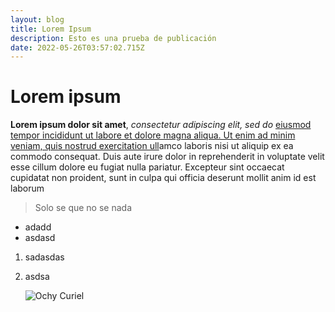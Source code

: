 ```yaml
---
layout: blog
title: Lorem Ipsum
description: Esto es una prueba de publicación
date: 2022-05-26T03:57:02.715Z
---
```

# Lorem ipsum

**Lorem ipsum dolor sit amet**, *consectetur adipiscing elit, sed do* [eiusmod tempor incididunt ut labore et dolore magna aliqua. Ut enim ad minim veniam, quis nostrud exercitation ull](https://facebook.com)amco laboris nisi ut aliquip ex ea commodo consequat. Duis aute irure dolor in reprehenderit in voluptate velit esse cillum dolore eu fugiat nulla pariatur. Excepteur sint occaecat cupidatat non proident, sunt in culpa qui officia deserunt mollit anim id est laborum

> Solo se que no se nada

* adadd
* asdasd

1. sadasdas
2. asdsa

   ![Ochy Curiel](https://s1.qwant.com/thumbr/474x266/1/a/e174529f06d78fb4e222389212f4e3850f5fbfaa6858ff8de3b2dcf0226fa2/th.jpg?u=https%3A%2F%2Ftse1.explicit.bing.net%2Fth%3Fid%3DOIP.cPD7pjfbTGUe5GVO8cpR_QHaEK%26pid%3DApi&q=0&b=1&p=0&a=0 "Imagen prueba de Ochy Curiel")